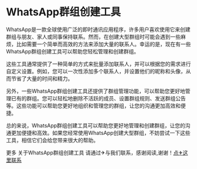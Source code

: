 # WhatsApp群组创建工具

WhatsApp是一款全球使用广泛的即时通讯应用程序，许多用户喜欢使用它来创建群组与朋友、家人或同事保持联系。然而，在创建大型群组时可能会遇到一些麻烦，比如需要一个简单而高效的方法来添加大量的联系人。幸运的是，现在有一些WhatsApp群组创建工具可以帮助您轻松管理和创建群组。

这些工具通常提供了一种简单的方式来批量添加联系人，并可以根据您的需求进行自定义设置。例如，您可以一次性添加多个联系人，并设置他们的昵称和头像，从而节省了大量的时间和精力。

另外，一些WhatsApp群组创建工具还提供了群组管理功能，可以帮助您更好地管理已有的群组。您可以轻松地删除不活跃的成员、设置群组规则、发送群组公告等。这些功能可以帮助您更好地组织和管理您的群组，让您的沟通更加高效和便捷。

总的来说，WhatsApp群组创建工具可以帮助您更好地管理和创建群组，让您的沟通更加便捷和高效。如果您经常使用WhatsApp创建大型群组，不妨尝试一下这些工具，相信它们会给您带来很大的帮助。

更多 关于WhatsApp群组创建工具 请通过✈与我们联系，感谢阅读,谢谢！[点✈这里联系](https://sms.k02.cc)